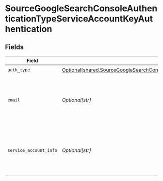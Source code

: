 # SourceGoogleSearchConsoleAuthenticationTypeServiceAccountKeyAuthentication


## Fields

| Field                                                                                                                                                                                                                | Type                                                                                                                                                                                                                 | Required                                                                                                                                                                                                             | Description                                                                                                                                                                                                          | Example                                                                                                                                                                                                              |
| -------------------------------------------------------------------------------------------------------------------------------------------------------------------------------------------------------------------- | -------------------------------------------------------------------------------------------------------------------------------------------------------------------------------------------------------------------- | -------------------------------------------------------------------------------------------------------------------------------------------------------------------------------------------------------------------- | -------------------------------------------------------------------------------------------------------------------------------------------------------------------------------------------------------------------- | -------------------------------------------------------------------------------------------------------------------------------------------------------------------------------------------------------------------- |
| `auth_type`                                                                                                                                                                                                          | [Optional[shared.SourceGoogleSearchConsoleAuthenticationTypeServiceAccountKeyAuthenticationAuthType]](undefined/models/shared/sourcegooglesearchconsoleauthenticationtypeserviceaccountkeyauthenticationauthtype.md) | :heavy_check_mark:                                                                                                                                                                                                   | N/A                                                                                                                                                                                                                  |                                                                                                                                                                                                                      |
| `email`                                                                                                                                                                                                              | *Optional[str]*                                                                                                                                                                                                      | :heavy_check_mark:                                                                                                                                                                                                   | The email of the user which has permissions to access the Google Workspace Admin APIs.                                                                                                                               |                                                                                                                                                                                                                      |
| `service_account_info`                                                                                                                                                                                               | *Optional[str]*                                                                                                                                                                                                      | :heavy_check_mark:                                                                                                                                                                                                   | The JSON key of the service account to use for authorization. Read more <a href="https://cloud.google.com/iam/docs/creating-managing-service-account-keys">here</a>.                                                 | { "type": "service_account", "project_id": YOUR_PROJECT_ID, "private_key_id": YOUR_PRIVATE_KEY, ... }                                                                                                                |